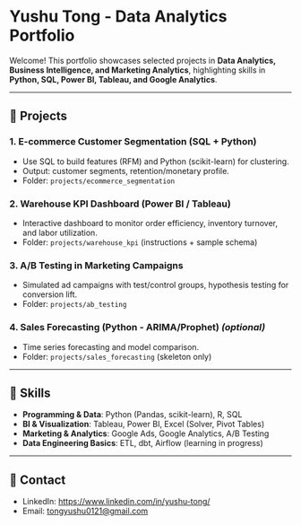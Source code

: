 # Yushu Tong - Data Analytics Portfolio

Welcome! This portfolio showcases selected projects in **Data Analytics, Business Intelligence, and Marketing Analytics**, highlighting skills in **Python, SQL, Power BI, Tableau, and Google Analytics**.

---

## 🔹 Projects

### 1. E-commerce Customer Segmentation (SQL + Python)
- Use SQL to build features (RFM) and Python (scikit-learn) for clustering.
- Output: customer segments, retention/monetary profile.
- Folder: `projects/ecommerce_segmentation`

### 2. Warehouse KPI Dashboard (Power BI / Tableau)
- Interactive dashboard to monitor order efficiency, inventory turnover, and labor utilization.
- Folder: `projects/warehouse_kpi` (instructions + sample schema)

### 3. A/B Testing in Marketing Campaigns
- Simulated ad campaigns with test/control groups, hypothesis testing for conversion lift.
- Folder: `projects/ab_testing`

### 4. Sales Forecasting (Python - ARIMA/Prophet)  _(optional)_
- Time series forecasting and model comparison.
- Folder: `projects/sales_forecasting` (skeleton only)

---

## 🔹 Skills
- **Programming & Data**: Python (Pandas, scikit-learn), R, SQL  
- **BI & Visualization**: Tableau, Power BI, Excel (Solver, Pivot Tables)  
- **Marketing & Analytics**: Google Ads, Google Analytics, A/B Testing  
- **Data Engineering Basics**: ETL, dbt, Airflow (learning in progress)

---

## 🔹 Contact
- LinkedIn: https://www.linkedin.com/in/yushu-tong/
- Email: tongyushu0121@gmail.com